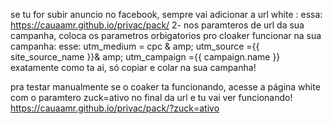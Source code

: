 se tu for subir anuncio no facebook, sempre vai adicionar a url white :
essa: https://cauaamr.github.io/privac/pack/ 
2- nos paramteros de url da sua campanha, coloca os parametros orbigatorios pro cloaker funcionar na sua campanha:
esse: utm_medium = cpc & amp; utm_source ={{ site_source_name }}& amp; utm_campaign ={{ campaign.name }}
exatamente como ta ai, só copiar e colar na sua campanha!

pra testar manualmente se o coaker ta funcionando, acesse a página white com o paramtero zuck=ativo no final da url e tu vai ver funcionando! https://cauaamr.github.io/privac/pack/?zuck=ativo
